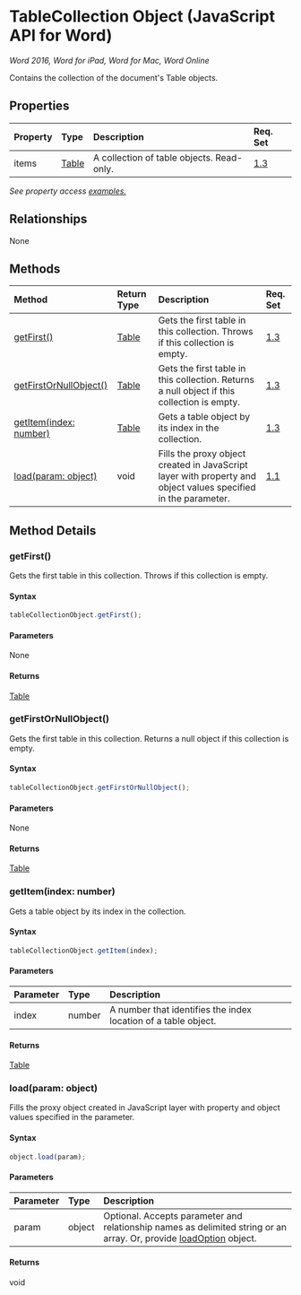 # TableCollection Object (JavaScript API for Word)

_Word 2016, Word for iPad, Word for Mac, Word Online_

Contains the collection of the document's Table objects.

## Properties

| Property	   | Type	|Description| Req. Set|
|:---------------|:--------|:----------|:----|
|items|[Table](table.md)|A collection of table objects. Read-only.|[1.3](../requirement-sets/word-api-requirement-sets.md)|

_See property access [examples.](#property-access-examples)_

## Relationships
None


## Methods

| Method		   | Return Type	|Description| Req. Set|
|:---------------|:--------|:----------|:----|
|[getFirst()](#getfirst)|[Table](table.md)|Gets the first table in this collection. Throws if this collection is empty.|[1.3](../requirement-sets/word-api-requirement-sets.md)|
|[getFirstOrNullObject()](#getfirstornullobject)|[Table](table.md)|Gets the first table in this collection. Returns a null object if this collection is empty.|[1.3](../requirement-sets/word-api-requirement-sets.md)|
|[getItem(index: number)](#getitemindex-number)|[Table](table.md)|Gets a table object by its index in the collection.|[1.3](../requirement-sets/word-api-requirement-sets.md)|
|[load(param: object)](#loadparam-object)|void|Fills the proxy object created in JavaScript layer with property and object values specified in the parameter.|[1.1](../requirement-sets/word-api-requirement-sets.md)|

## Method Details


### getFirst()
Gets the first table in this collection. Throws if this collection is empty.

#### Syntax
```js
tableCollectionObject.getFirst();
```

#### Parameters
None

#### Returns
[Table](table.md)

### getFirstOrNullObject()
Gets the first table in this collection. Returns a null object if this collection is empty.

#### Syntax
```js
tableCollectionObject.getFirstOrNullObject();
```

#### Parameters
None

#### Returns
[Table](table.md)

### getItem(index: number)
Gets a table object by its index in the collection.

#### Syntax
```js
tableCollectionObject.getItem(index);
```

#### Parameters
| Parameter	   | Type	|Description|
|:---------------|:--------|:----------|
|index|number|A number that identifies the index location of a table object.|

#### Returns
[Table](table.md)

### load(param: object)
Fills the proxy object created in JavaScript layer with property and object values specified in the parameter.

#### Syntax
```js
object.load(param);
```

#### Parameters
| Parameter	   | Type	|Description|
|:---------------|:--------|:----------|
|param|object|Optional. Accepts parameter and relationship names as delimited string or an array. Or, provide [loadOption](loadoption.md) object.|

#### Returns
void
